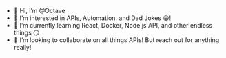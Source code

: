 - 👋 Hi, I’m @Octave
- 👀 I’m interested in APIs, Automation, and Dad Jokes 😁!
- 🌱 I’m currently learning React, Docker, Node.js API, and other endless things 😏
- 💞️ I’m looking to collaborate on all things APIs! But reach out for anything really!

<!---
omuhirwa52/omuhirwa52 is a ✨ special ✨ repository because its `README.md` (this file) appears on your GitHub profile.
You can click the Preview link to take a look at your changes.
--->

